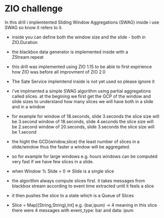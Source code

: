 # ZIO challenge

In this drill i implemtented Sliding Window Aggregations (SWAG)
inside i use SWAG so know it refers to it.

* inside you can define both the window size and the slide - both in ZIO.Duration

* the blackbox data generator is implemented inside with a ZStream.repeat

* this drill was implemented using ZIO 1.15 to be able to first expirience how ZIO was before all improvment of ZIO 2.0

* The Sate Service implemtend inside is not yet used so please ignore it 

* i've implmented a simple SWAG algorithm using partial aggregations called slices. 
  at the begining we first get the GCP of the window and slide sizes to understand how many slices we will have both in a slide and in a 
window

* for example for window of 18.seconds, slide 3.seconds the slice size will be 3.second
                  window of 18.seconds, slide 4.seconds the slice size will be 2.second
                  window of 20.seconds, slide 3.seconds the slice size will be 1.second

* the hight the GCD(window,slice) the least number of slices in a slide/window thus the faster a window will be aggregated.
* so for example for large windows e.g. hours windows can be computed very fast if we have few slices in a slide.
* when Window % Slide = 0 => Slide is a single slice

* the algorithm always compute slices first. it takes messages from blackbox stream according to event time extracted until it feels a slice

* it then pushes the slice to a state which is a Queue of Slices
* Slice = Map[(String,String),Int] e.g. (bar,ipum) -> 4 meaning in this slice there were 4 messages with event_type: bar and data: ipum


